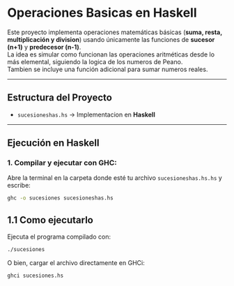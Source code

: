 # Operaciones Basicas en Haskell

Este proyecto implementa operaciones matemáticas básicas (**suma, resta, multiplicación y division**) usando únicamente las funciones de **sucesor (n+1)** y **predecesor (n-1)**.  
La idea es simular como funcionan las operaciones aritméticas desde lo más elemental, siguiendo la logica de los numeros de Peano.  
Tambien se incluye una función adicional para sumar numeros reales.

---

##  Estructura del Proyecto
- `sucesioneshas.hs` → Implementacion en **Haskell**

---

##  Ejecución en Haskell

### 1. Compilar y ejecutar con GHC:
Abre la terminal en la carpeta donde esté tu archivo `sucesioneshas.hs.hs` y escribe:

```bash
ghc -o sucesiones sucesioneshas.hs
```
## 1.1 Como ejecutarlo
Ejecuta el programa compilado con:

```bash
./sucesiones
```
O bien, cargar el archivo directamente en GHCi:
```bash
ghci sucesiones.hs
```
